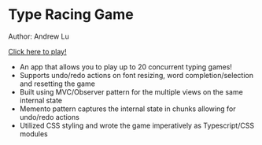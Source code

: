 # Type Racing Game
Author: Andrew Lu

[Click here to play!](https://uwandrewl.github.io/TypeRacer/)
- An app that allows you to play up to 20 concurrent typing games!
- Supports undo/redo actions on font resizing, word completion/selection and resetting the game
- Built using MVC/Observer pattern for the multiple views on the same internal state
- Memento pattern captures the internal state in chunks allowing for undo/redo actions
- Utilized CSS styling and wrote the game imperatively as Typescript/CSS modules
